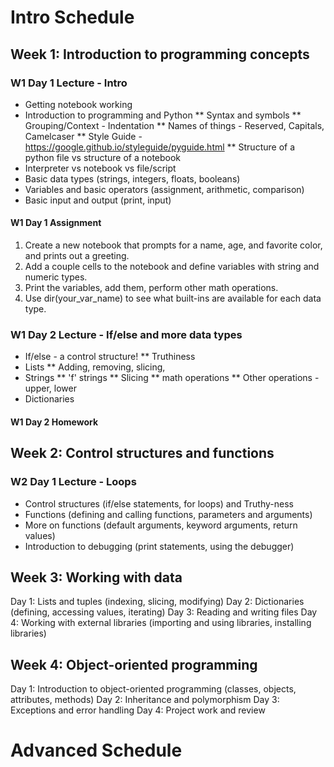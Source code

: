 # Intro Schedule
## Week 1: Introduction to programming concepts
### W1 Day 1 Lecture - Intro 
* Getting notebook working
* Introduction to programming and Python
** Syntax and symbols
** Grouping/Context - Indentation
** Names of things - Reserved, Capitals, Camelcaser
** Style Guide - https://google.github.io/styleguide/pyguide.html
** Structure of a python file vs structure of a notebook
* Interpreter vs notebook vs file/script
* Basic data types (strings, integers, floats, booleans)
* Variables and basic operators (assignment, arithmetic, comparison)
* Basic input and output (print, input)

#### W1 Day 1 Assignment
1. Create a new notebook that prompts for a name, age, and favorite color, and prints out a greeting. 
2. Add a couple cells to the notebook and define variables with string and numeric types.
3. Print the variables, add them, perform other math operations. 
4. Use dir(your_var_name) to see what built-ins are available for each data type.

### W1 Day 2 Lecture - If/else and more data types
* If/else - a control structure!
** Truthiness
* Lists
** Adding, removing, slicing, 
* Strings
** 'f' strings
** Slicing
** math operations
** Other operations - upper, lower
* Dictionaries

#### W1 Day 2 Homework

## Week 2: Control structures and functions
### W2 Day 1 Lecture - Loops
* Control structures (if/else statements, for loops) and Truthy-ness
* Functions (defining and calling functions, parameters and arguments)
* More on functions (default arguments, keyword arguments, return values)
* Introduction to debugging (print statements, using the debugger)

## Week 3: Working with data
Day 1: Lists and tuples (indexing, slicing, modifying)
Day 2: Dictionaries (defining, accessing values, iterating)
Day 3: Reading and writing files
Day 4: Working with external libraries (importing and using libraries, installing libraries)

## Week 4: Object-oriented programming
Day 1: Introduction to object-oriented programming (classes, objects, attributes, methods)
Day 2: Inheritance and polymorphism
Day 3: Exceptions and error handling
Day 4: Project work and review

# Advanced Schedule
